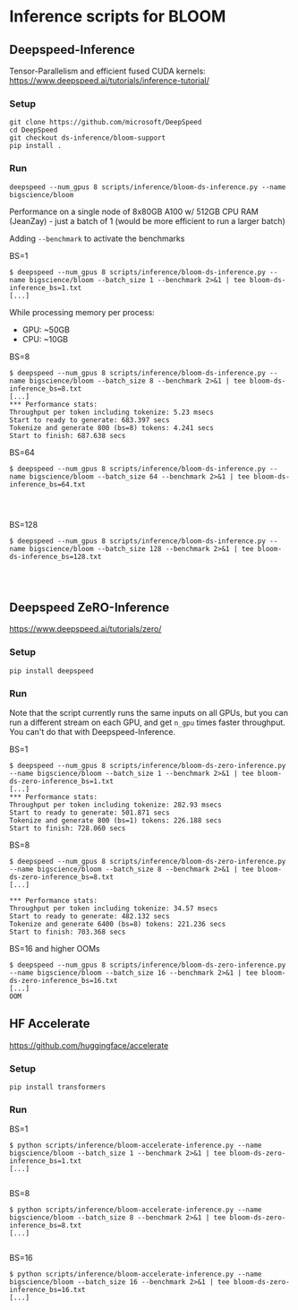 # Inference scripts for BLOOM




## Deepspeed-Inference

Tensor-Parallelism and efficient fused CUDA kernels:
https://www.deepspeed.ai/tutorials/inference-tutorial/

### Setup

```
git clone https://github.com/microsoft/DeepSpeed
cd DeepSpeed
git checkout ds-inference/bloom-support
pip install .
```

### Run

```
deepspeed --num_gpus 8 scripts/inference/bloom-ds-inference.py --name bigscience/bloom
```

Performance on a single node of 8x80GB A100 w/ 512GB CPU RAM (JeanZay) - just a batch of 1 (would be more efficient to run a larger batch)

Adding `--benchmark` to activate the benchmarks


BS=1
```
$ deepspeed --num_gpus 8 scripts/inference/bloom-ds-inference.py --name bigscience/bloom --batch_size 1 --benchmark 2>&1 | tee bloom-ds-inference_bs=1.txt
[...]

```

While processing memory per process:

-  GPU: ~50GB
-  CPU: ~10GB


BS=8
```
$ deepspeed --num_gpus 8 scripts/inference/bloom-ds-inference.py --name bigscience/bloom --batch_size 8 --benchmark 2>&1 | tee bloom-ds-inference_bs=8.txt
[...]
*** Performance stats:
Throughput per token including tokenize: 5.23 msecs
Start to ready to generate: 683.397 secs
Tokenize and generate 800 (bs=8) tokens: 4.241 secs
Start to finish: 687.638 secs
```

BS=64

```
$ deepspeed --num_gpus 8 scripts/inference/bloom-ds-inference.py --name bigscience/bloom --batch_size 64 --benchmark 2>&1 | tee bloom-ds-inference_bs=64.txt




```

BS=128

```
$ deepspeed --num_gpus 8 scripts/inference/bloom-ds-inference.py --name bigscience/bloom --batch_size 128 --benchmark 2>&1 | tee bloom-ds-inference_bs=128.txt




```

## Deepspeed ZeRO-Inference

https://www.deepspeed.ai/tutorials/zero/

### Setup

```
pip install deepspeed
```


### Run

Note that the script currently runs the same inputs on all GPUs, but you can run a different stream on each GPU, and get `n_gpu` times faster throughput. You can't do that with Deepspeed-Inference.


BS=1

```
$ deepspeed --num_gpus 8 scripts/inference/bloom-ds-zero-inference.py --name bigscience/bloom --batch_size 1 --benchmark 2>&1 | tee bloom-ds-zero-inference_bs=1.txt
[...]
*** Performance stats:
Throughput per token including tokenize: 282.93 msecs
Start to ready to generate: 501.871 secs
Tokenize and generate 800 (bs=1) tokens: 226.188 secs
Start to finish: 728.060 secs
```


BS=8

```
$ deepspeed --num_gpus 8 scripts/inference/bloom-ds-zero-inference.py --name bigscience/bloom --batch_size 8 --benchmark 2>&1 | tee bloom-ds-zero-inference_bs=8.txt
[...]

*** Performance stats:
Throughput per token including tokenize: 34.57 msecs
Start to ready to generate: 482.132 secs
Tokenize and generate 6400 (bs=8) tokens: 221.236 secs
Start to finish: 703.368 secs
```

BS=16 and higher OOMs

```
$ deepspeed --num_gpus 8 scripts/inference/bloom-ds-zero-inference.py --name bigscience/bloom --batch_size 16 --benchmark 2>&1 | tee bloom-ds-zero-inference_bs=16.txt
[...]
OOM

```



## HF Accelerate

https://github.com/huggingface/accelerate

### Setup

```
pip install transformers
```



### Run




BS=1
```
$ python scripts/inference/bloom-accelerate-inference.py --name bigscience/bloom --batch_size 1 --benchmark 2>&1 | tee bloom-ds-zero-inference_bs=1.txt
[...]


```

BS=8
```
$ python scripts/inference/bloom-accelerate-inference.py --name bigscience/bloom --batch_size 8 --benchmark 2>&1 | tee bloom-ds-zero-inference_bs=8.txt
[...]


```

BS=16
```
$ python scripts/inference/bloom-accelerate-inference.py --name bigscience/bloom --batch_size 16 --benchmark 2>&1 | tee bloom-ds-zero-inference_bs=16.txt
[...]


```
